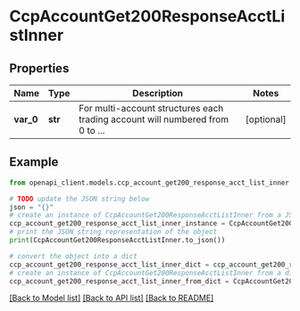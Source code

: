 # CcpAccountGet200ResponseAcctListInner


## Properties

Name | Type | Description | Notes
------------ | ------------- | ------------- | -------------
**var_0** | **str** | For multi-account structures each trading account will numbered from 0 to ... | [optional] 

## Example

```python
from openapi_client.models.ccp_account_get200_response_acct_list_inner import CcpAccountGet200ResponseAcctListInner

# TODO update the JSON string below
json = "{}"
# create an instance of CcpAccountGet200ResponseAcctListInner from a JSON string
ccp_account_get200_response_acct_list_inner_instance = CcpAccountGet200ResponseAcctListInner.from_json(json)
# print the JSON string representation of the object
print(CcpAccountGet200ResponseAcctListInner.to_json())

# convert the object into a dict
ccp_account_get200_response_acct_list_inner_dict = ccp_account_get200_response_acct_list_inner_instance.to_dict()
# create an instance of CcpAccountGet200ResponseAcctListInner from a dict
ccp_account_get200_response_acct_list_inner_from_dict = CcpAccountGet200ResponseAcctListInner.from_dict(ccp_account_get200_response_acct_list_inner_dict)
```
[[Back to Model list]](../README.md#documentation-for-models) [[Back to API list]](../README.md#documentation-for-api-endpoints) [[Back to README]](../README.md)


